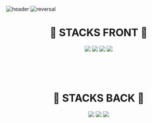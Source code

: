 ![header](https://capsule-render.vercel.app/api?type=Rect&text=WELCOME&color=gradient)
![reversal](https://capsule-render.vercel.app/api?type=rect&text=BACKEND&fontAlign=30&fontSize=30&desc=KTWEB%20PROFILE&descAlign=60&descAlignY=50&theme=radical)

<div align="center">
<h1>🌱 STACKS FRONT 🌱</h1>
<img src="https://img.shields.io/badge/html-E34F26?style=for-the-badge&logo=html5&logoColor=black"> <img src="https://img.shields.io/badge/css3-1572B6?style=for-the-badge&logo=css3&logoColor=black"> <img src="https://img.shields.io/badge/javascript-F7DF1E?style=for-the-badge&logo=javascript&logoColor=black"> <img src="https://img.shields.io/badge/jquery-0769AD?style=for-the-badge&logo=jquery&logoColor=black">
</div>


<br>
<br>
<br>
<br>
<div align="center">
<h1>🌱 STACKS BACK 🌱</h1>
<img src="https://img.shields.io/badge/JAVA-007396?style=flat-square&logo=JAVA&logoColor=white"> <img src="https://img.shields.io/badge/oracle-F80000?style=for-the-badge&logo=oracle&logoColor=black"> <img src="https://img.shields.io/badge/apachetomcat-F8DC75?style=for-the-badge&logo=apachetomcat&logoColor=black"> 

</div>
<!--
**ktweb5951/ktweb5951** is a ✨ _special_ ✨ repository because its `README.md` (this file) appears on your GitHub profile.

Here are some ideas to get you started:

- 🔭 I’m currently working on ...
- 🌱 I’m currently learning ...
- 👯 I’m looking to collaborate on ...
- 🤔 I’m looking for help with ...
- 💬 Ask me about ...
- 📫 How to reach me: ...
- 😄 Pronouns: ...
- ⚡ Fun fact: ...
-->
